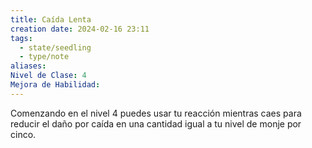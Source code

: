 ```yaml
---
title: Caída Lenta
creation date: 2024-02-16 23:11
tags:
  - state/seedling
  - type/note
aliases: 
Nivel de Clase: 4
Mejora de Habilidad:
---
```

Comenzando en el nivel 4 puedes usar tu reacción mientras caes para reducir el daño por caída en
una cantidad igual a tu nivel de monje por cinco.

